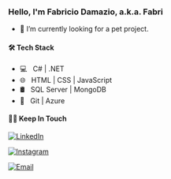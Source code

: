### Hello, I'm Fabricio Damazio, a.k.a. Fabri

- 🔭 I’m currently looking for a pet project.

#### 🛠 Tech Stack

- 💻 &nbsp; C# | .NET
- 🌐 &nbsp; HTML | CSS | JavaScript
- 🛢 &nbsp; SQL Server | MongoDB
- 🔧 &nbsp; Git | Azure

#### 🤝🏻 Keep In Touch
<p><a href="https://www.linkedin.com/in/fabriciodamazio/"><img alt="LinkedIn" src="https://img.shields.io/badge/LinkedIn-FabricioDamazio-blue?style=flat-square&logo=linkedin"></a></p>
<p><a href="https://www.instagram.com/fabridamazio/"><img alt="Instagram" src="https://img.shields.io/badge/Instagram-fabridamazio-blue?style=flat-square&logo=instagram"></a></p>
<p><a href="mailto:fabridamazio@gmail.com"><img alt="Email" src="https://img.shields.io/badge/Email-fabridamazio@gmail.com-blue?style=flat-square&logo=gmail"></a></p>
